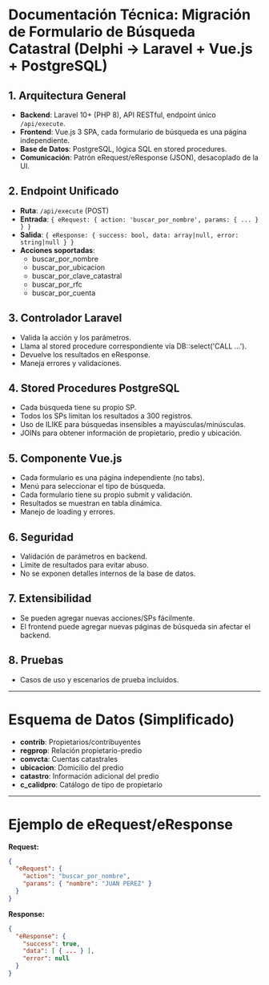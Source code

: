 # Documentación Técnica: Migración de Formulario de Búsqueda Catastral (Delphi → Laravel + Vue.js + PostgreSQL)

## 1. Arquitectura General
- **Backend**: Laravel 10+ (PHP 8), API RESTful, endpoint único `/api/execute`.
- **Frontend**: Vue.js 3 SPA, cada formulario de búsqueda es una página independiente.
- **Base de Datos**: PostgreSQL, lógica SQL en stored procedures.
- **Comunicación**: Patrón eRequest/eResponse (JSON), desacoplado de la UI.

## 2. Endpoint Unificado
- **Ruta**: `/api/execute` (POST)
- **Entrada**: `{ eRequest: { action: 'buscar_por_nombre', params: { ... } } }`
- **Salida**: `{ eResponse: { success: bool, data: array|null, error: string|null } }`
- **Acciones soportadas**:
  - buscar_por_nombre
  - buscar_por_ubicacion
  - buscar_por_clave_catastral
  - buscar_por_rfc
  - buscar_por_cuenta

## 3. Controlador Laravel
- Valida la acción y los parámetros.
- Llama al stored procedure correspondiente vía DB::select('CALL ...').
- Devuelve los resultados en eResponse.
- Maneja errores y validaciones.

## 4. Stored Procedures PostgreSQL
- Cada búsqueda tiene su propio SP.
- Todos los SPs limitan los resultados a 300 registros.
- Uso de ILIKE para búsquedas insensibles a mayúsculas/minúsculas.
- JOINs para obtener información de propietario, predio y ubicación.

## 5. Componente Vue.js
- Cada formulario es una página independiente (no tabs).
- Menú para seleccionar el tipo de búsqueda.
- Cada formulario tiene su propio submit y validación.
- Resultados se muestran en tabla dinámica.
- Manejo de loading y errores.

## 6. Seguridad
- Validación de parámetros en backend.
- Límite de resultados para evitar abuso.
- No se exponen detalles internos de la base de datos.

## 7. Extensibilidad
- Se pueden agregar nuevas acciones/SPs fácilmente.
- El frontend puede agregar nuevas páginas de búsqueda sin afectar el backend.

## 8. Pruebas
- Casos de uso y escenarios de prueba incluidos.

---

# Esquema de Datos (Simplificado)
- **contrib**: Propietarios/contribuyentes
- **regprop**: Relación propietario-predio
- **convcta**: Cuentas catastrales
- **ubicacion**: Domicilio del predio
- **catastro**: Información adicional del predio
- **c_calidpro**: Catálogo de tipo de propietario

---

# Ejemplo de eRequest/eResponse

**Request:**
```json
{
  "eRequest": {
    "action": "buscar_por_nombre",
    "params": { "nombre": "JUAN PEREZ" }
  }
}
```

**Response:**
```json
{
  "eResponse": {
    "success": true,
    "data": [ { ... } ],
    "error": null
  }
}
```
